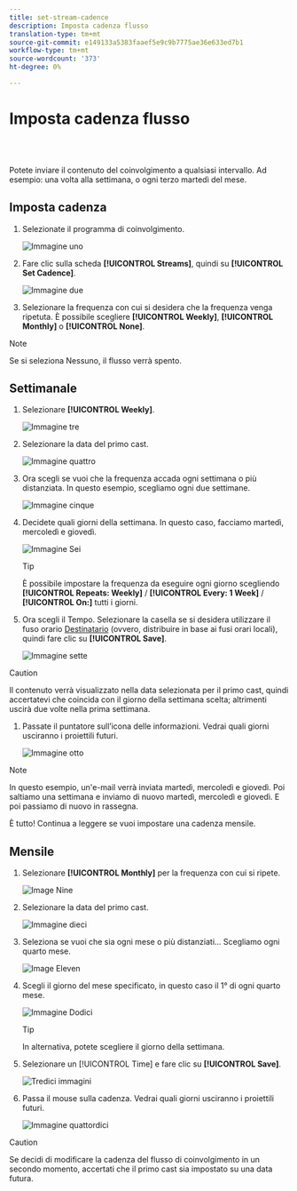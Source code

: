 ```yaml
---
title: set-stream-cadence
description: Imposta cadenza flusso
translation-type: tm+mt
source-git-commit: e149133a5383faaef5e9c9b7775ae36e633ed7b1
workflow-type: tm+mt
source-wordcount: '373'
ht-degree: 0%

---
```



# Imposta cadenza flusso

<br> 

Potete inviare il contenuto del coinvolgimento a qualsiasi intervallo. Ad esempio: una volta alla settimana, o ogni terzo martedì del mese.

## Imposta cadenza

1. Selezionate il programma di coinvolgimento.

   ![Immagine uno](/help/sky/assets/engagement-programs/set-stream-cadence/set-stream-cadence-1.png)

1. Fare clic sulla scheda **[!UICONTROL Streams]**, quindi su **[!UICONTROL Set Cadence]**.

   ![Immagine due](/help/sky/assets/engagement-programs/set-stream-cadence/set-stream-cadence-2.png)

1. Selezionare la frequenza con cui si desidera che la frequenza venga ripetuta. È possibile scegliere **[!UICONTROL Weekly]**, **[!UICONTROL Monthly]** o **[!UICONTROL None]**.

>[!NOTE]
>
>Se si seleziona Nessuno, il flusso verrà spento.

## Settimanale

1. Selezionare **[!UICONTROL Weekly]**.

   ![Immagine tre](/help/sky/assets/engagement-programs/set-stream-cadence/set-stream-cadence-3.png)

1. Selezionare la data del primo cast.

   ![Immagine quattro](/help/sky/assets/engagement-programs/set-stream-cadence/set-stream-cadence-4.png)

1. Ora scegli se vuoi che la frequenza accada ogni settimana o più distanziata. In questo esempio, scegliamo ogni due settimane.

   ![Immagine cinque](/help/sky/assets/engagement-programs/set-stream-cadence/set-stream-cadence-5.png)

1. Decidete quali giorni della settimana. In questo caso, facciamo martedì, mercoledì e giovedì.

   ![Immagine Sei](/help/sky/assets/engagement-programs/set-stream-cadence/set-stream-cadence-6.png)

   >[!TIP]
   >
   >È possibile impostare la frequenza da eseguire ogni giorno scegliendo **[!UICONTROL Repeats: Weekly]** / **[!UICONTROL Every: 1 Week]** / **[!UICONTROL On:]** tutti i giorni.

1. Ora scegli il Tempo. Selezionare la casella se si desidera utilizzare il fuso orario [Destinatario](https://docs.marketo.com/display/DOCS/Schedule+Engagement+Programs+with+Recipient+Time+Zone) (ovvero, distribuire in base ai fusi orari locali), quindi fare clic su **[!UICONTROL Save]**.

   ![Immagine sette](/help/sky/assets/engagement-programs/set-stream-cadence/set-stream-cadence-7.png)

>[!CAUTION]
>
>Il contenuto verrà visualizzato nella data selezionata per il primo cast, quindi accertatevi che coincida con il giorno della settimana scelta; altrimenti uscirà due volte nella prima settimana.

1. Passate il puntatore sull’icona delle informazioni. Vedrai quali giorni usciranno i proiettili futuri.

   ![Immagine otto](/help/sky/assets/engagement-programs/set-stream-cadence/set-stream-cadence-8.png)

>[!NOTE]
>
>In questo esempio, un&#39;e-mail verrà inviata martedì, mercoledì e giovedì. Poi saltiamo una settimana e inviamo di nuovo martedì, mercoledì e giovedì. E poi passiamo di nuovo in rassegna.

È tutto! Continua a leggere se vuoi impostare una cadenza mensile.

## Mensile

1. Selezionare **[!UICONTROL Monthly]** per la frequenza con cui si ripete.

   ![Image Nine](/help/sky/assets/engagement-programs/set-stream-cadence/set-stream-cadence-9.png)

1. Selezionare la data del primo cast.

   ![Immagine dieci](/help/sky/assets/engagement-programs/set-stream-cadence/set-stream-cadence-10.png)

1. Seleziona se vuoi che sia ogni mese o più distanziati... Scegliamo ogni quarto mese.

   ![Image Eleven](/help/sky/assets/engagement-programs/set-stream-cadence/set-stream-cadence-11.png)

1. Scegli il giorno del mese specificato, in questo caso il 1° di ogni quarto mese.

   ![Immagine Dodici](/help/sky/assets/engagement-programs/set-stream-cadence/set-stream-cadence-12.png)

   >[!TIP]
   >
   >In alternativa, potete scegliere il giorno della settimana.

1. Selezionare un [!UICONTROL Time] e fare clic su **[!UICONTROL Save]**.

   ![Tredici immagini](/help/sky/assets/engagement-programs/set-stream-cadence/set-stream-cadence-13.png)

1. Passa il mouse sulla cadenza. Vedrai quali giorni usciranno i proiettili futuri.

   ![Immagine quattordici](/help/sky/assets/engagement-programs/set-stream-cadence/set-stream-cadence-14.png)

>[!CAUTION]
>
>Se decidi di modificare la cadenza del flusso di coinvolgimento in un secondo momento, accertati che il primo cast sia impostato su una data futura.
